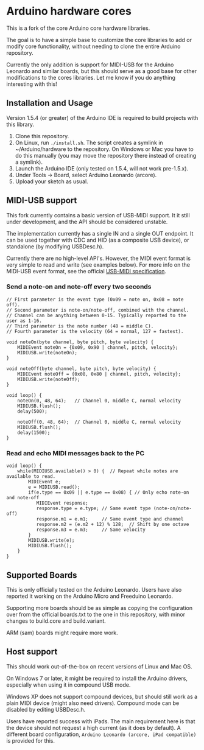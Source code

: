 # Arduino hardware cores

This is a fork of the core Arduino core hardware libraries.

The goal is to have a simple base to customize the core libraries to add or modify core functionality, without
needing to clone the entire Arduino repository.

Currently the only addition is support for MIDI-USB for the Arduino Leonardo and similar boards, but this should
serve as a good base for other modifications to the cores libraries. Let me know if you do anything interesting with this!

## Installation and Usage

Version 1.5.4 (or greater) of the Arduino IDE is required to build projects with this library.

1. Clone this repository.
2. On Linux, run `./install.sh`. The script creates a symlink in ~/Arduino/hardware to the repository. On Windows or Mac you have
   to do this manually (you may move the repository there instead of creating a symlink).
3. Launch the Arduino IDE (only tested on 1.5.4, will not work pre-1.5.x).
4. Under Tools -> Board, select Arduino Leonardo (arcore).
5. Upload your sketch as usual.

## MIDI-USB support

This fork currently contains a basic version of USB-MIDI support. It it still under development, and the API should be considered unstable.

The implementation currently has a single IN and a single OUT endpoint. It can be used together with CDC and HID (as a composite USB device),
 or standalone (by modifying USBDesc.h).

Currently there are no high-level API's. However, the MIDI event format is very simple to read and write (see examples below).
For more info on the MIDI-USB event format, see the official [USB-MIDI specification][2].


### Send a note-on and note-off every two seconds

   
    // First parameter is the event type (0x09 = note on, 0x08 = note off).
    // Second parameter is note-on/note-off, combined with the channel.
    // Channel can be anything between 0-15. Typically reported to the user as 1-16.
    // Third parameter is the note number (48 = middle C).
    // Fourth parameter is the velocity (64 = normal, 127 = fastest).
     
    void noteOn(byte channel, byte pitch, byte velocity) {
        MIDIEvent noteOn = {0x09, 0x90 | channel, pitch, velocity};
        MIDIUSB.write(noteOn);
    }
    
    void noteOff(byte channel, byte pitch, byte velocity) {
        MIDIEvent noteOff = {0x08, 0x80 | channel, pitch, velocity};
        MIDIUSB.write(noteOff);
    }
    
    void loop() {
        noteOn(0, 48, 64);   // Channel 0, middle C, normal velocity
        MIDIUSB.flush();
        delay(500);
        
        noteOff(0, 48, 64);  // Channel 0, middle C, normal velocity
        MIDIUSB.flush();
        delay(1500);
    }
   
   
### Read and echo MIDI messages back to the PC

    void loop() {
        while(MIDIUSB.available() > 0) {  // Repeat while notes are available to read.
            MIDIEvent e;
            e = MIDIUSB.read();
            if(e.type == 0x09 || e.type == 0x08) { // Only echo note-on and note-off
               MIDIEvent response;
               response.type = e.type; // Same event type (note-on/note-off)
               response.m1 = e.m1;     // Same event type and channel
               response.m2 = (e.m2 + 12) % 128;  // Shift by one octave
               response.m3 = e.m3;     // Same velocity
            }
            MIDIUSB.write(e);
            MIDIUSB.flush();
        }
    }


## Supported Boards

This is only officially tested on the Arduino Leonardo. Users have also reported it working on the Arduino Micro and Freeduino Leonardo.

Supporting more boards should be as simple as copying the configuration over from the official boards.txt to the one in this repository,
 with minor changes to build.core and build.variant.

ARM (sam) boards might require more work.

## Host support

This should work out-of-the-box on recent versions of Linux and Mac OS.

On Windows 7 or later, it might be required to install the Arduino drivers, especially when using it in compound USB mode.

Windows XP does not support compound devices, but should still work as a plain MIDI device (might also need drivers). Compound mode can be disabled by editing USBDesc.h.

Users have reported success with iPads. The main requirement here is that the device should not request a high current (as it does by default). A different board configuration, `Arduino Leonardo (arcore, iPad compatible)` is provided for this.


 [1]: https://github.com/arduino/Arduino/tree/ide-1.5.x/hardware/arduino/avr/cores
 [2]: http://www.usb.org/developers/devclass_docs/midi10.pdf

